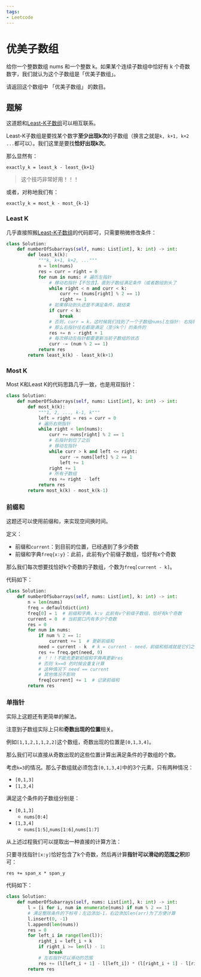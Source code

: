 ```yaml
---
tags:
- Leetcode
---
```


# 优美子数组

给你一个整数数组 nums 和一个整数 k。如果某个连续子数组中恰好有 k 个奇数数字，我们就认为这个子数组是「优美子数组」。

请返回这个数组中 「优美子数组」 的数目。

## 题解

这道题和[Least-K子数组](./2962.md)可以相互联系。

Least-K子数组是要找某个数字**至少出现k次**的子数组（换言之就是`k, k+1, k+2 ...`都可以）。我们这里是要找**恰好出现k次**。

那么显然有：

```text
exactly_k = least_k - least_{k+1}
```

> 这个技巧非常好用！！！

或者，对称地我们有：

```text
exactly_k = most_k - most_{k-1}
```

### Least K

几乎直接照搬[Least-K子数组](./2962.md)的代码即可，只需要稍微修改条件：

```python
class Solution:
    def numberOfSubarrays(self, nums: List[int], k: int) -> int:
        def least_k(k):
            """k, k+1, k+2, ..."""
            n = len(nums)
            res = curr = right = 0
            for num in nums: # 遍历左指针
                # 移动右指针【不包含】，直到子数组满足条件（或者数组到头了
                while right < n and curr < k:
                    curr += (nums[right] % 2 == 1)
                    right += 1
                # 如果移动到头还是不满足条件，就结束
                if curr < k:
                    break
                # 否则，curr = k，这时候我们找到了一个子数组nums[左指针: 右指针]可以满足条件
                # 那么右指针往右都是满足（至少k个）的条件的
                res += n - right + 1
                # 每次移动左指针都要更新当前子数组的状态
                curr -= (num % 2 == 1)
            return res
        return least_k(k) - least_k(k+1)
```

### Most K

Most K和Least K的代码思路几乎一致，也是用双指针：

```python
class Solution:
    def numberOfSubarrays(self, nums: List[int], k: int) -> int:
        def most_k(k):
            """1, 2, ..., k-1, k"""
            left = right = res = curr = 0
            # 遍历右侧指针
            while right < len(nums):
                curr += nums[right] % 2 == 1
                # 右指针到位了之后
                # 移动左指针
                while curr > k and left <= right:
                    curr -= nums[left] % 2 == 1
                    left += 1
                right += 1
                # 所有子数组
                res += right - left
            return res
        return most_k(k) - most_k(k-1)
```

### 前缀和

这题还可以使用前缀和，来实现空间换时间。

定义：

- 前缀和`current`：到目前的位置，已经遇到了多少奇数
- 前缀和字典`freq{x:y}`：此前，此前有y个前缀子数组，恰好有x个奇数

那么我们每次想要找恰好k个奇数的子数组，个数为`freq[current - k]`。

代码如下：

```python
class Solution:
    def numberOfSubarrays(self, nums: List[int], k: int) -> int:
        n = len(nums)
        freq = defaultdict(int)
        freq[0] = 1  # 前缀和字典，k:v 此前有v个前缀子数组，恰好有k个奇数
        current = 0  # 当前窗口内有多少个奇数
        res = 0
        for num in nums:
            if num % 2 == 1:
                current += 1  # 更新前缀和
            need = current - k  # k = current - need，前缀和相减就是它们之间的子数组
            res += freq.get(need, 0) 
            # ！！！不能先更新前缀和字典再更新res
            # 否则 k==0 的时候会重复计算
            # 这种情况下 need == current
            # 其他情况不影响
            freq[current] += 1  # 记录前缀和
        return res
```

### 单指针

实际上这题还有更简单的解法。

注意到子数组实际上只和**奇数出现的位置**相关。

例如`[1,1,2,1,1,2,2]`这个数组，奇数出现的位置是`[0,1,3,4]`。

那么我们可以直接从奇数出现的这些位置计算出满足条件的子数组的个数。

考虑`k=3`的情况。那么子数组就必须包含`[0,1,3,4]`中的3个元素，只有两种情况：

- `[0,1,3]`
- `[1,3,4]`

满足这个条件的子数组分别是：

- `[0,1,3]`
    - `nums[0:4]`
- `[1,3,4]`
    - `nums[1:5]`,`nums[1:6]`,`nums[1:7]`

从上述过程我们可以提取出一种直接的计算方法：

只要寻找指针`[x:y]`恰好包含了k个奇数，然后再计算**指针可以滑动的范围之积**即可：

```text
res += span_x * span_y
```

代码如下：

```python
class Solution:
    def numberOfSubarrays(self, nums: List[int], k: int) -> int:
        l = [i for i, num in enumerate(nums) if num % 2 == 1]
        # 满足整除条件的下标号；左边添加-1，右边添加len(arr)为了方便计算
        l.insert(0, -1)
        l.append(len(nums))
        res = 0
        for left_i in range(len(l)):
            right_i = left_i + k
            if right_i >= len(l) - 1:
                break
            # 左右指针可以滑动的范围
            res += (l[left_i + 1] - l[left_i]) * (l[right_i + 1] - l[right_i])
        return res
```
